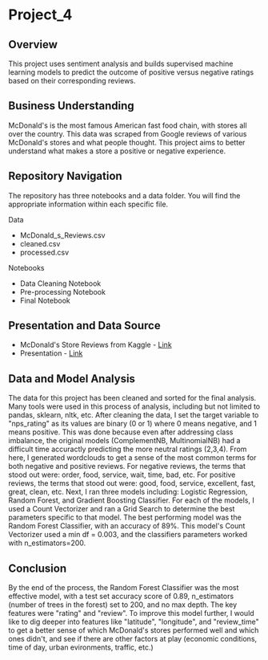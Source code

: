 # Project_4

## Overview
This project uses sentiment analysis and builds supervised machine learning models to predict the outcome of positive versus negative ratings based on their corresponding reviews.

## Business Understanding
McDonald's is the most famous American fast food chain, with stores all over the country. This data was scraped from Google reviews of various McDonald's stores and what people thought. This project aims to better understand what makes a store a positive or negative experience. 

## Repository Navigation
The repository has three notebooks and a data folder. You will find the appropriate information within each specific file.

Data
- McDonald_s_Reviews.csv
- cleaned.csv
- processed.csv

Notebooks
- Data Cleaning Notebook
- Pre-processing Notebook
- Final Notebook

## Presentation and Data Source
- McDonald's Store Reviews from Kaggle - [Link](https://www.kaggle.com/datasets/nelgiriyewithana/mcdonalds-store-reviews/data)
- Presentation - [Link](https://docs.google.com/presentation/d/1OddwYnX868sd40jGoYtPFh3qaavq7Pyz0MscA0Kis3s/edit?usp=sharing)

## Data and Model Analysis
The data for this project has been cleaned and sorted for the final analysis.
Many tools were used in this process of analysis, including but not limited to pandas, sklearn, nltk, etc.
After cleaning the data, I set the target variable to "nps_rating" as its values are binary (0 or 1) where 0 means negative, and 1 means positive.
This was done because even after addressing class imbalance, the original models (ComplementNB, MultinomialNB) had a difficult time accuractly predicting the more neutral ratings (2,3,4).
From here, I generated wordclouds to get a sense of the most common terms for both negative and positive reviews.
For negative reviews, the terms that stood out were: order, food, service, wait, time, bad, etc.
For positive reviews, the terms that stood out were: good, food, service, excellent, fast, great, clean, etc.
Next, I ran three models including: Logistic Regression, Random Forest, and Gradient Boosting Classifier.
For each of the models, I used a Count Vectorizer and ran a Grid Search to determine the best parameters specific to that model.
The best performing model was the Random Forest Classifier, with an accuracy of 89%.
This model's Count Vectorizer used a min df = 0.003, and the classifiers parameters worked with n_estimators=200.

## Conclusion
By the end of the process, the Random Forest Classifier was the most effective model, with a test set accuracy score of 0.89, n_estimators (number of trees in the forest) set to 200, and no max depth.
The key features were "rating" and "review".
To improve this model further, I would like to dig deeper into features like "latitude", "longitude", and "review_time" to get a better sense of which McDonald's stores performed well and which ones didn't, and see if there are other factors at play (economic conditions, time of day, urban evironments, traffic, etc.)
